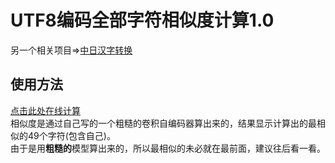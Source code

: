 # UTF8编码全部字符相似度计算1.0
另一个相关项目=>[中日汉字转换](https://github.com/manakanemu/ctoj)
## 使用方法
[点击此处在线计算](https://manakanemu.github.io/SimilarCharacters/)  
相似度是通过自己写的一个粗糙的卷积自编码器算出来的，结果显示计算出的最相似的49个字符(包含自己)。  
由于是用**粗糙的**模型算出来的，所以最相似的未必就在最前面，建议往后看一看。
